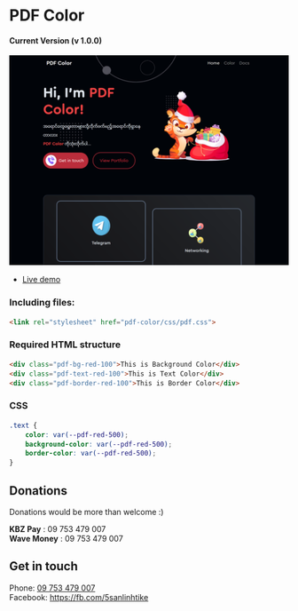 # PDF Color
#### Current Version (v 1.0.0)

![preview](access/img/screenshot.png)

- [Live demo](http://sanlinhtik3.github.io/pdf-color)

### Including files:
```html
<link rel="stylesheet" href="pdf-color/css/pdf.css">
```

### Required HTML structure
```html
<div class="pdf-bg-red-100">This is Background Color</div>
<div class="pdf-text-red-100">This is Text Color</div>
<div class="pdf-border-red-100">This is Border Color</div>
```

### CSS
```css
.text {
    color: var(--pdf-red-500);
    background-color: var(--pdf-red-500);
    border-color: var(--pdf-red-500);
}
```

## Donations
Donations would be more than welcome :)

**KBZ Pay** : 09 753 479 007 <br>
**Wave Money** : 09 753 479 007

## Get in touch
Phone: [09 753 479 007](09753479007) <br>
Facebook: https://fb.com/5sanlinhtike
